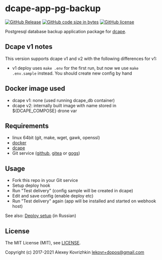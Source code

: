 # dcape-app-pg-backup

[![GitHub Release][1]][2] [![GitHub code size in bytes][3]]() [![GitHub license][4]][5]

[1]: https://img.shields.io/github/release/dopos/dcape-app-pg-backup.svg
[2]: https://github.com/dopos/dcape-app-pg-backup/releases
[3]: https://img.shields.io/github/languages/code-size/dopos/dcape-app-pg-backup.svg
[4]: https://img.shields.io/github/license/dopos/dcape-app-pg-backup.svg
[5]: LICENSE

Postgresql database backup application package for [dcape](https://github.com/dopos/dcape).

## Dcape v1 notes

This version supports dcape v1 and v2 with the following differences for v1:

* v1 deploy uses `make .env` for the first run, but now we use `make .env.sample` instead. You should create new config by hand

## Docker image used

* dcape v1: none (used running dcape_db container)
* dcape v2: internally built image with name stored in ${DCAPE_COMPOSE} drone var

## Requirements

* linux 64bit (git, make, wget, gawk, openssl)
* [docker](http://docker.io)
* [dcape](https://github.com/dopos/dcape)
* Git service ([github](https://github.com), [gitea](https://gitea.io) or [gogs](https://gogs.io))

## Usage

* Fork this repo in your Git service
* Setup deploy hook
* Run "Test delivery" (config sample will be created in dcape)
* Edit and save config (enable deploy etc)
* Run "Test delivery" again (app will be installed and started on webhook host)

See also: [Deploy setup](https://github.com/dopos/dcape/blob/master/DEPLOY.md) (in Russian)

## License

The MIT License (MIT), see [LICENSE](LICENSE).

Copyright (c) 2017-2021 Alexey Kovrizhkin <lekovr+dopos@gmail.com>
